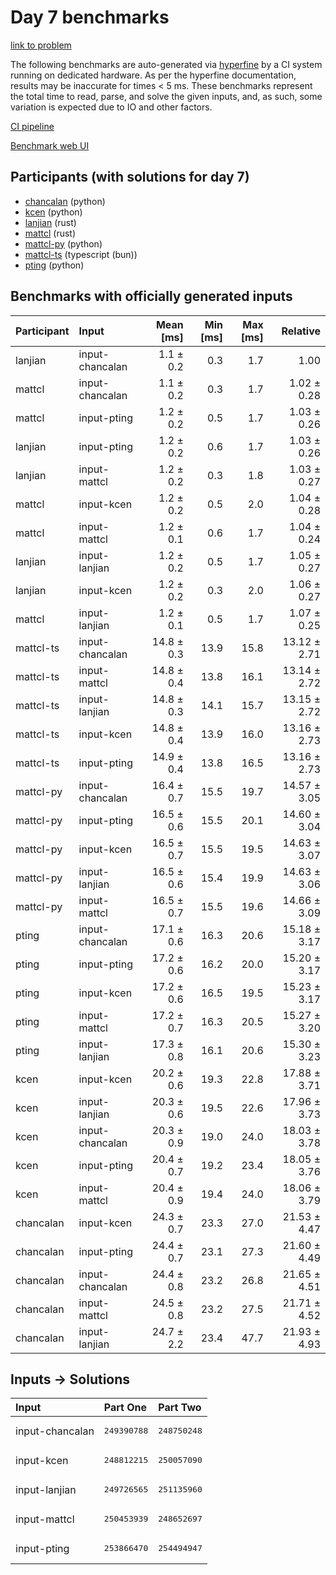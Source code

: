 # Day 7 benchmarks

[link to problem](https://adventofcode.com/2023/day/7)

The following benchmarks are auto-generated via
[hyperfine](https://github.com/sharkdp/hyperfine) by a CI system running on
dedicated hardware. As per the hyperfine documentation, results may be
inaccurate for times < 5 ms. These benchmarks represent the total time to read,
parse, and solve the given inputs, and, as such, some variation is expected due
to IO and other factors.

[CI pipeline](http://ci.papercode.net:8080/teams/main/pipelines/aoc2023)

[Benchmark web UI](https://aoc.ancalagon.black)


## Participants (with solutions for day 7)

- [chancalan](https://github.com/chancalan/aoc2023) (python)
- [kcen](https://github.com/kcen/aoc2023) (python)
- [lanjian](https://github.com/lanjian/aoc-2023) (rust)
- [mattcl](https://github.com/mattcl/aoc2023) (rust)
- [mattcl-py](https://github.com/mattcl/aoc2023-py) (python)
- [mattcl-ts](https://github.com/mattcl/aoc2023-js) (typescript (bun))
- [pting](https://github.com/pting/aoc2023) (python)


## Benchmarks with officially generated inputs

| Participant | Input | Mean [ms] | Min [ms] | Max [ms] | Relative |
|:---|:---|---:|---:|---:|---:|
| lanjian | input-chancalan | 1.1 ± 0.2 | 0.3 | 1.7 | 1.00 |
| mattcl | input-chancalan | 1.1 ± 0.2 | 0.3 | 1.7 | 1.02 ± 0.28 |
| mattcl | input-pting | 1.2 ± 0.2 | 0.5 | 1.7 | 1.03 ± 0.26 |
| lanjian | input-pting | 1.2 ± 0.2 | 0.6 | 1.7 | 1.03 ± 0.26 |
| lanjian | input-mattcl | 1.2 ± 0.2 | 0.3 | 1.8 | 1.03 ± 0.27 |
| mattcl | input-kcen | 1.2 ± 0.2 | 0.5 | 2.0 | 1.04 ± 0.28 |
| mattcl | input-mattcl | 1.2 ± 0.1 | 0.6 | 1.7 | 1.04 ± 0.24 |
| lanjian | input-lanjian | 1.2 ± 0.2 | 0.5 | 1.7 | 1.05 ± 0.27 |
| lanjian | input-kcen | 1.2 ± 0.2 | 0.3 | 2.0 | 1.06 ± 0.27 |
| mattcl | input-lanjian | 1.2 ± 0.1 | 0.5 | 1.7 | 1.07 ± 0.25 |
| mattcl-ts | input-chancalan | 14.8 ± 0.3 | 13.9 | 15.8 | 13.12 ± 2.71 |
| mattcl-ts | input-mattcl | 14.8 ± 0.4 | 13.8 | 16.1 | 13.14 ± 2.72 |
| mattcl-ts | input-lanjian | 14.8 ± 0.3 | 14.1 | 15.7 | 13.15 ± 2.72 |
| mattcl-ts | input-kcen | 14.8 ± 0.4 | 13.9 | 16.0 | 13.16 ± 2.73 |
| mattcl-ts | input-pting | 14.9 ± 0.4 | 13.8 | 16.5 | 13.16 ± 2.73 |
| mattcl-py | input-chancalan | 16.4 ± 0.7 | 15.5 | 19.7 | 14.57 ± 3.05 |
| mattcl-py | input-pting | 16.5 ± 0.6 | 15.5 | 20.1 | 14.60 ± 3.04 |
| mattcl-py | input-kcen | 16.5 ± 0.7 | 15.5 | 19.5 | 14.63 ± 3.07 |
| mattcl-py | input-lanjian | 16.5 ± 0.6 | 15.4 | 19.9 | 14.63 ± 3.06 |
| mattcl-py | input-mattcl | 16.5 ± 0.7 | 15.5 | 19.6 | 14.66 ± 3.09 |
| pting | input-chancalan | 17.1 ± 0.6 | 16.3 | 20.6 | 15.18 ± 3.17 |
| pting | input-pting | 17.2 ± 0.6 | 16.2 | 20.0 | 15.20 ± 3.17 |
| pting | input-kcen | 17.2 ± 0.6 | 16.5 | 19.5 | 15.23 ± 3.17 |
| pting | input-mattcl | 17.2 ± 0.7 | 16.3 | 20.5 | 15.27 ± 3.20 |
| pting | input-lanjian | 17.3 ± 0.8 | 16.1 | 20.6 | 15.30 ± 3.23 |
| kcen | input-kcen | 20.2 ± 0.6 | 19.3 | 22.8 | 17.88 ± 3.71 |
| kcen | input-lanjian | 20.3 ± 0.6 | 19.5 | 22.6 | 17.96 ± 3.73 |
| kcen | input-chancalan | 20.3 ± 0.9 | 19.0 | 24.0 | 18.03 ± 3.78 |
| kcen | input-pting | 20.4 ± 0.7 | 19.2 | 23.4 | 18.05 ± 3.76 |
| kcen | input-mattcl | 20.4 ± 0.9 | 19.4 | 24.0 | 18.06 ± 3.79 |
| chancalan | input-kcen | 24.3 ± 0.7 | 23.3 | 27.0 | 21.53 ± 4.47 |
| chancalan | input-pting | 24.4 ± 0.7 | 23.1 | 27.3 | 21.60 ± 4.49 |
| chancalan | input-chancalan | 24.4 ± 0.8 | 23.2 | 26.8 | 21.65 ± 4.51 |
| chancalan | input-mattcl | 24.5 ± 0.8 | 23.2 | 27.5 | 21.71 ± 4.52 |
| chancalan | input-lanjian | 24.7 ± 2.2 | 23.4 | 47.7 | 21.93 ± 4.93 |


## Inputs -> Solutions

| Input | Part One | Part Two |
|:---|:---|:---|
|input-chancalan|<pre>249390788</pre>|<pre>248750248</pre>|
|input-kcen|<pre>248812215</pre>|<pre>250057090</pre>|
|input-lanjian|<pre>249726565</pre>|<pre>251135960</pre>|
|input-mattcl|<pre>250453939</pre>|<pre>248652697</pre>|
|input-pting|<pre>253866470</pre>|<pre>254494947</pre>|